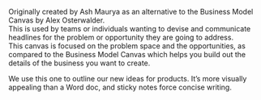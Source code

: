 Originally created by Ash Maurya as an alternative to the Business Model Canvas by Alex Osterwalder.  
This is used by teams or individuals wanting to devise and communicate headlines for the problem or opportunity they are going to address.  
This canvas is focused on the problem space and the opportunities, as compared to the Business Model Canvas which helps you build out the details of the business you want to create.

We use this one to outline our new ideas for products. It’s more visually appealing than a Word doc, and sticky notes force concise writing.